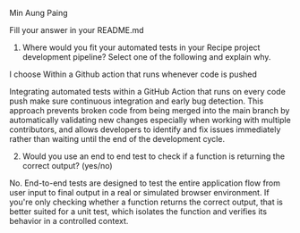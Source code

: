 Min Aung Paing

Fill your answer in your README.md
1) Where would you fit your automated tests in your Recipe project development pipeline? Select one of the following and explain why.

I choose Within a Github action that runs whenever code is pushed 

Integrating automated tests within a GitHub Action that runs on every code push make sure continuous integration and early bug detection. This approach prevents broken code from being merged into the main branch by automatically validating new changes especially when working with multiple contributors, and allows developers to identify and fix issues immediately rather than waiting until the end of the development cycle.

2) Would you use an end to end test to check if a function is returning the correct output? (yes/no)

No. End-to-end tests are designed to test the entire application flow from user input to final output in a real or simulated browser environment. If you're only checking whether a function returns the correct output, that is better suited for a unit test, which isolates the function and verifies its behavior in a controlled context.


